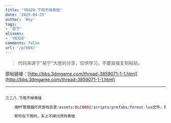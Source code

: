 ```yaml
---
title: 'YN328-下雨不掉青蛙'
date: '2025-04-23'
author: 'Bny'
tags:
- '易宁'
aliases:
- 'YN328'
comments: false
url: '/p/668/'
---
```


> 代码来源于“易宁”大佬的分享，仅供学习，不要直接复制粘贴。

原帖链接：[http://bbs.3dmgame.com/thread-3859071-1-1.html](http://bbs.3dmgame.com/thread-3859071-1-1.html)

---

```lua  

三二八.下雨不掉青蛙

	用MT管理器打开游戏目录/assets/DLC0002/scripts/prefabs/forest.lua文件，将inst:AddComponent("frograin")替换为--inst:AddComponent("frograin")

	即可在下雨时，天上不掉讨厌的青蛙

```  

